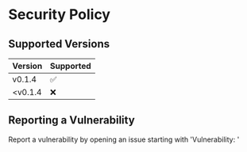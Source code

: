 # Security Policy

## Supported Versions

| Version | Supported          |
| ------- | ------------------ |
| v0.1.4   | :white_check_mark: |
| <v0.1.4   | :x:                |

## Reporting a Vulnerability

Report a vulnerability by opening an issue starting with 'Vulnerability: '

